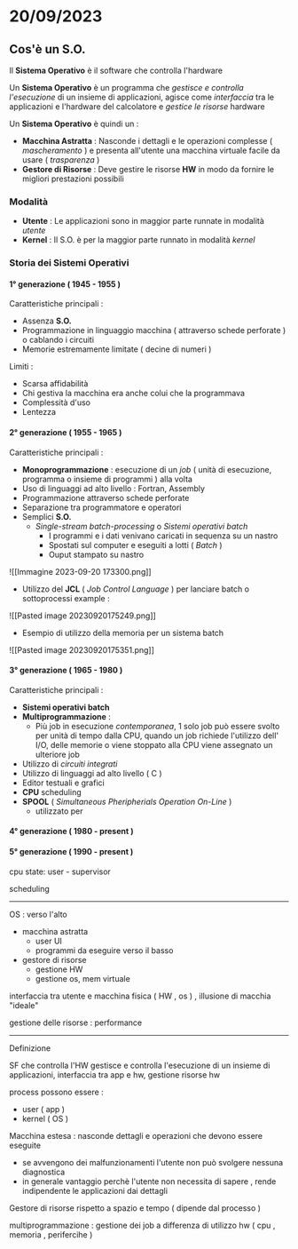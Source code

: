 # 20/09/2023

## Cos'è un S.O.

Il **Sistema Operativo** è il software che controlla l'hardware 

Un **Sistema Operativo** è un programma che *gestisce e controlla l'esecuzione* di un insieme di applicazioni, agisce come *interfaccia* tra le applicazioni e l'hardware del calcolatore e *gestice le risorse* hardware

Un **Sistema Operativo** è quindi un :
+ **Macchina Astratta** :
	Nasconde i dettagli e le operazioni complesse ( *mascheramento* ) e presenta all'utente una macchina virtuale facile da usare ( *trasparenza* )
+ **Gestore di Risorse** :
	Deve gestire le risorse **HW** in modo da fornire le migliori prestazioni possibili 
### Modalità

+ **Utente** : Le applicazioni sono in maggior parte runnate in modalità *utente* 
+ **Kernel** : Il S.O. è per la maggior parte runnato in modalità *kernel*

### Storia dei Sistemi Operativi

#### 1° generazione ( 1945 - 1955 )

Caratteristiche principali :
+ Assenza **S.O.**
+ Programmazione in linguaggio macchina ( attraverso schede perforate ) o cablando i circuiti
+ Memorie estremamente limitate ( decine di numeri )

Limiti : 
+ Scarsa affidabilità
+ Chi gestiva la macchina era anche colui che la programmava
+ Complessità d'uso
+ Lentezza

#### 2° generazione ( 1955 - 1965 ) 

Caratteristiche principali : 
+ **Monoprogrammazione** : esecuzione di un *job* ( unità di esecuzione, programma o insieme di programmi ) alla volta
+ Uso di linguaggi ad alto livello : Fortran, Assembly
+ Programmazione attraverso schede perforate
+ Separazione tra programmatore e operatori
+ Semplici **S.O.** 
	+ *Single-stream batch-processing* o *Sistemi operativi batch*
		+ I programmi e i dati venivano caricati in sequenza su un nastro
		+ Spostati sul computer e eseguiti a lotti ( *Batch* )
		+ Ouput stampato su nastro 
		
![[Immagine 2023-09-20 173300.png]]

+ Utilizzo del **JCL** ( *Job Control Language* ) per lanciare batch o sottoprocessi example :

![[Pasted image 20230920175249.png]]

+ Esempio di utilizzo della memoria per un sistema batch

![[Pasted image 20230920175351.png]]
#### 3° generazione ( 1965 - 1980 )

Caratteristiche principali :
+ **Sistemi operativi batch**
+ **Multiprogrammazione** : 
	+ Più job in esecuzione *contemporanea*, 1 solo job può essere svolto per unità di tempo dalla CPU, quando un job richiede l'utilizzo dell' I/O, delle memorie o viene stoppato alla CPU viene assegnato un ulteriore job
+ Utilizzo di *circuiti integrati*
+ Utilizzo di linguaggi ad alto livello ( C )
+ Editor testuali e grafici
+ **CPU** scheduling
+ **SPOOL** ( *Simultaneous Pheripherials Operation On-Line* ) 
	+ utilizzato per
#### 4° generazione ( 1980 - present )

#### 5° generazione ( 1990 - present )




cpu state:
user - supervisor

scheduling

----
OS : 
verso l'alto
- macchina astratta
	- user UI
	- programmi da eseguire
verso il basso
- gestore di risorse
	- gestione HW
	- gestione os, mem virtuale

interfaccia tra utente e macchina fisica ( HW , os ) , illusione di macchia "ideale"

gestione delle risorse : performance

--- 
Definizione

SF che controlla l'HW
gestisce e controlla l'esecuzione di un insieme di applicazioni, interfaccia tra app e hw, gestione risorse hw

process possono essere : 
+ user ( app )
+ kernel ( OS )

Macchina estesa : nasconde dettagli e operazioni che devono essere eseguite
 - se avvengono dei malfunzionamenti l'utente non può svolgere nessuna diagnostica
 - in generale vantaggio perchè l'utente non necessita di sapere , rende indipendente le applicazioni dai dettagli 

Gestore di risorse rispetto a spazio e tempo ( dipende dal processo )

multiprogrammazione : gestione dei job a differenza di utilizzo hw ( cpu , memoria , perifercihe )

